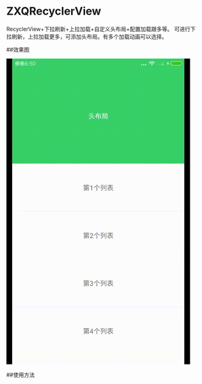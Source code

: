 # ZXQRecyclerView
RecyclerView+下拉刷新+上拉加载+自定义头布局+配置加载跟多等。
可进行下拉刷新，上拉加载更多，可添加头布局。有多个加载动画可以选择。

##效果图

![](https://github.com/qq516633632/ZXQRecyclerView/blob/master/img/device-2018-04-04-185046.gif '下拉刷新')


##使用方法


